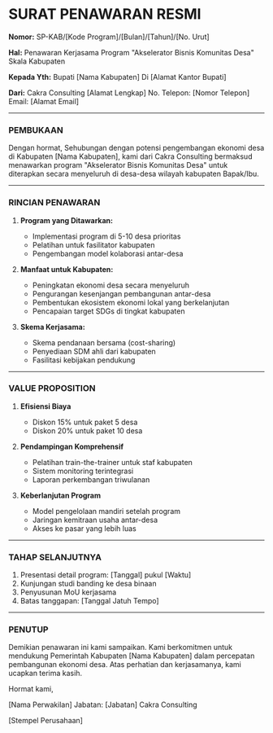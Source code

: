 # SURAT PENAWARAN RESMI

**Nomor:** SP-KAB/[Kode Program]/[Bulan]/[Tahun]/[No. Urut]

**Hal:** Penawaran Kerjasama Program "Akselerator Bisnis Komunitas Desa" Skala Kabupaten

**Kepada Yth:**
Bupati [Nama Kabupaten]
Di [Alamat Kantor Bupati]

**Dari:**
Cakra Consulting
[Alamat Lengkap]
No. Telepon: [Nomor Telepon]
Email: [Alamat Email]

---

### PEMBUKAAN

Dengan hormat,
Sehubungan dengan potensi pengembangan ekonomi desa di Kabupaten [Nama Kabupaten], kami dari Cakra Consulting bermaksud menawarkan program "Akselerator Bisnis Komunitas Desa" untuk diterapkan secara menyeluruh di desa-desa wilayah kabupaten Bapak/Ibu.

---

### RINCIAN PENAWARAN

1. **Program yang Ditawarkan:**
   - Implementasi program di 5-10 desa prioritas
   - Pelatihan untuk fasilitator kabupaten
   - Pengembangan model kolaborasi antar-desa

2. **Manfaat untuk Kabupaten:**
   - Peningkatan ekonomi desa secara menyeluruh
   - Pengurangan kesenjangan pembangunan antar-desa
   - Pembentukan ekosistem ekonomi lokal yang berkelanjutan
   - Pencapaian target SDGs di tingkat kabupaten

3. **Skema Kerjasama:**
   - Skema pendanaan bersama (cost-sharing)
   - Penyediaan SDM ahli dari kabupaten
   - Fasilitasi kebijakan pendukung

---

### VALUE PROPOSITION

1. **Efisiensi Biaya**
   - Diskon 15% untuk paket 5 desa
   - Diskon 20% untuk paket 10 desa

2. **Pendampingan Komprehensif**
   - Pelatihan train-the-trainer untuk staf kabupaten
   - Sistem monitoring terintegrasi
   - Laporan perkembangan triwulanan

3. **Keberlanjutan Program**
   - Model pengelolaan mandiri setelah program
   - Jaringan kemitraan usaha antar-desa
   - Akses ke pasar yang lebih luas

---

### TAHAP SELANJUTNYA

1. Presentasi detail program: [Tanggal] pukul [Waktu]
2. Kunjungan studi banding ke desa binaan
3. Penyusunan MoU kerjasama
4. Batas tanggapan: [Tanggal Jatuh Tempo]

---

### PENUTUP

Demikian penawaran ini kami sampaikan. Kami berkomitmen untuk mendukung Pemerintah Kabupaten [Nama Kabupaten] dalam percepatan pembangunan ekonomi desa. Atas perhatian dan kerjasamanya, kami ucapkan terima kasih.

Hormat kami,

[Nama Perwakilan]
Jabatan: [Jabatan]
Cakra Consulting

[Stempel Perusahaan]
